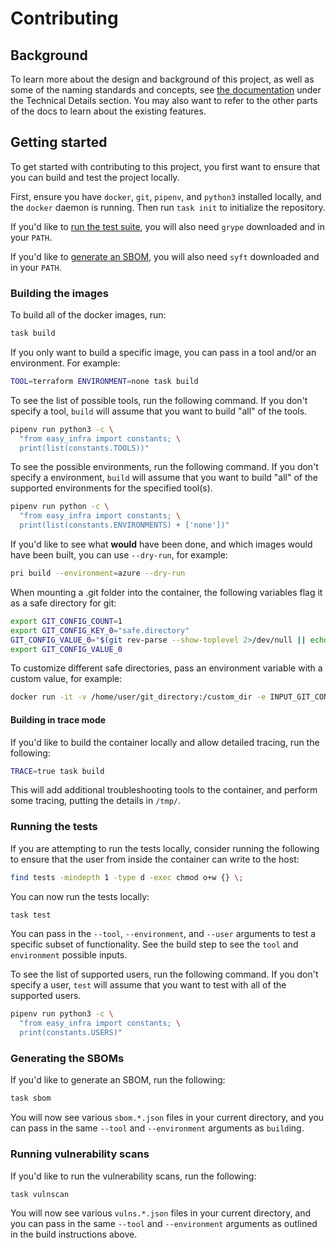 # Contributing

## Background

To learn more about the design and background of this project, as well as some of the naming standards and concepts, see [the
documentation](https://easy-infra.readthedocs.io/) under the Technical Details section. You may also want to refer to the other parts of the docs to learn about
the existing features.

## Getting started

To get started with contributing to this project, you first want to ensure that you can build and test the project locally.

First, ensure you have `docker`, `git`, `pipenv`, and `python3` installed locally, and the `docker` daemon is running. Then run `task init` to initialize the
repository.

If you'd like to [run the test suite](#running-the-tests), you will also need `grype` downloaded and in your `PATH`.

If you'd like to [generate an SBOM](#generating-the-sboms), you will also need `syft` downloaded and in your `PATH`.

### Building the images

To build all of the docker images, run:

```bash
task build
```

If you only want to build a specific image, you can pass in a tool and/or an environment. For example:

```bash
TOOL=terraform ENVIRONMENT=none task build
```

To see the list of possible tools, run the following command. If you don't specify a tool, `build` will assume that you want to build "all" of the tools.

```bash
pipenv run python3 -c \
  "from easy_infra import constants; \
  print(list(constants.TOOLS))"
```

To see the possible environments, run the following command. If you don't specify a environment, `build` will assume that you want to build "all" of the
supported environments for the specified tool(s).

```bash
pipenv run python -c \
  "from easy_infra import constants; \
  print(list(constants.ENVIRONMENTS) + ['none'])"
```

If you'd like to see what **would** have been done, and which images would have been built, you can use `--dry-run`, for example:

```bash
pri build --environment=azure --dry-run
```

When mounting a .git folder into the container, the following variables flag it as a safe directory for git:

```bash
export GIT_CONFIG_COUNT=1
export GIT_CONFIG_KEY_0="safe.directory"
GIT_CONFIG_VALUE_0="$(git rev-parse --show-toplevel 2>/dev/null || echo /iac)"
export GIT_CONFIG_VALUE_0
```

To customize different safe directories, pass an environment variable with a custom value, for example:

```bash
docker run -it -v /home/user/git_directory:/custom_dir -e INPUT_GIT_CONFIG_VALUE="/custom_dir" seiso/easy_infra:latest-terraform-aws
```

#### Building in trace mode

If you'd like to build the container locally and allow detailed tracing, run the following:

```bash
TRACE=true task build
```

This will add additional troubleshooting tools to the container, and perform some tracing, putting the details in `/tmp/`.

### Running the tests

If you are attempting to run the tests locally, consider running the following to ensure that the user from inside the container can write to the host:

```bash
find tests -mindepth 1 -type d -exec chmod o+w {} \;
```

You can now run the tests locally:

```bash
task test
```

You can pass in the `--tool`, `--environment`, and `--user` arguments to test a specific subset of functionality. See the build step to see the `tool` and
`environment` possible inputs.

To see the list of supported users, run the following command. If you don't specify a user, `test` will assume that you want to test with all of the supported
users.

```bash
pipenv run python3 -c \
  "from easy_infra import constants; \
  print(constants.USERS)"
```

### Generating the SBOMs

If you'd like to generate an SBOM, run the following:

```bash
task sbom
```

You will now see various `sbom.*.json` files in your current directory, and you can pass in the same `--tool` and `--environment` arguments as `build`ing.

### Running vulnerability scans

If you'd like to run the vulnerability scans, run the following:

```bash
task vulnscan
```

You will now see various `vulns.*.json` files in your current directory, and you can pass in the same `--tool` and `--environment` arguments as outlined in the
build instructions above.
